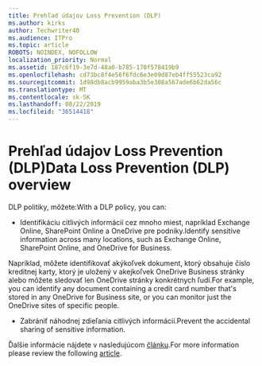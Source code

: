 ```yaml
---
title: Prehľad údajov Loss Prevention (DLP)
ms.author: kirks
author: Techwriter40
ms.audience: ITPro
ms.topic: article
ROBOTS: NOINDEX, NOFOLLOW
localization_priority: Normal
ms.assetid: 187c6f19-3e7d-48a0-b785-170f578419b9
ms.openlocfilehash: cd73bc8f4e56f6fdc6e3e09d87eb4ff55523ca92
ms.sourcegitcommit: 1d98db8acb9959aba3b5e308a567ade6b62da56c
ms.translationtype: MT
ms.contentlocale: sk-SK
ms.lasthandoff: 08/22/2019
ms.locfileid: "36514418"
---
```

# <a name="data-loss-prevention-dlp-overview"></a><span data-ttu-id="05c8f-102">Prehľad údajov Loss Prevention (DLP)</span><span class="sxs-lookup"><span data-stu-id="05c8f-102">Data Loss Prevention (DLP) overview</span></span>

<span data-ttu-id="05c8f-103">DLP politiky, môžete:</span><span class="sxs-lookup"><span data-stu-id="05c8f-103">With a DLP policy, you can:</span></span>

- <span data-ttu-id="05c8f-104">Identifikáciu citlivých informácií cez mnoho miest, napríklad Exchange Online, SharePoint Online a OneDrive pre podniky.</span><span class="sxs-lookup"><span data-stu-id="05c8f-104">Identify sensitive information across many locations, such as Exchange Online, SharePoint Online, and OneDrive for Business.</span></span>


<span data-ttu-id="05c8f-105">Napríklad, môžete identifikovať akýkoľvek dokument, ktorý obsahuje číslo kreditnej karty, ktorý je uložený v akejkoľvek OneDrive Business stránky alebo môžete sledovať len OneDrive stránky konkrétnych ľudí.</span><span class="sxs-lookup"><span data-stu-id="05c8f-105">For example, you can identify any document containing a credit card number that's stored in any OneDrive for Business site, or you can monitor just the OneDrive sites of specific people.</span></span>

- <span data-ttu-id="05c8f-106">Zabrániť náhodnej zdieľania citlivých informácií.</span><span class="sxs-lookup"><span data-stu-id="05c8f-106">Prevent the accidental sharing of sensitive information.</span></span>


<span data-ttu-id="05c8f-107">Ďalšie informácie nájdete v nasledujúcom [článku](https://docs.microsoft.com/office365/securitycompliance/data-loss-prevention-policies).</span><span class="sxs-lookup"><span data-stu-id="05c8f-107">For more information please review the following [article](https://docs.microsoft.com/office365/securitycompliance/data-loss-prevention-policies).</span></span>

